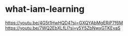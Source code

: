 ﻿# what-iam-learning

 https://youtu.be/4G5t1HwHQD4?si=GXQYAbMgERiP7f6M 
 https://youtu.be/7WQ2EbXLfLI?si=y5Y5ZbNwxGTKEyaS
